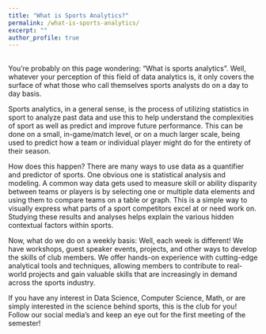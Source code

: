 ```yaml
---
title: "What is Sports Analytics?"
permalink: /what-is-sports-analytics/
excerpt: ""
author_profile: true
---  
```

<br>
You’re probably on this page wondering: “What is sports analytics”. Well, whatever your perception of this field of data analytics is, it only covers the surface of what those who call themselves sports analysts do on a day to day basis. 

Sports analytics, in a general sense, is the process of utilizing statistics in sport to analyze past data and use this to help understand the complexities of sport as well as predict and improve future performance. This can be done on a small, in-game/match level, or on a much larger scale, being used to predict how a team or individual player might do for the entirety of their season.

How does this happen? There are many ways to use data as a quantifier and predictor of sports. One obvious one is statistical analysis and modeling. A common way data gets used to measure skill or ability disparity between teams or players is by selecting one or multiple data elements and using them to compare teams on a table or graph. This is a simple way to visually express what parts of a sport competitors excel at or need work on. Studying these results and analyses helps explain the various hidden contextual factors within sports. 

Now, what do we do on a weekly basis: Well, each week is different! We have workshops, guest speaker events, projects, and other ways to develop the skills of club members. We offer hands-on experience with cutting-edge analytical tools and techniques, allowing members to contribute to real-world projects and gain valuable skills that are increasingly in demand across the sports industry.

If you have any interest in Data Science, Computer Science, Math, or are simply interested in the science behind sports, this is the club for you! Follow our social media’s and keep an eye out for the first meeting of the semester!
